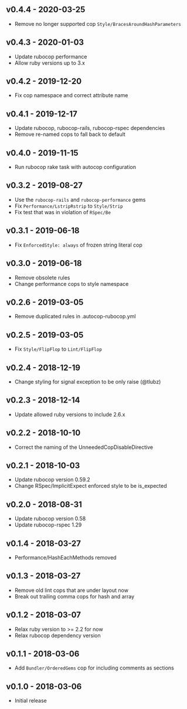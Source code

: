 ## v0.4.4 - 2020-03-25

- Remove no longer supported cop `Style/BracesAroundHashParameters`

## v0.4.3 - 2020-01-03

- Update rubocop performance
- Allow ruby versions up to 3.x

## v0.4.2 - 2019-12-20

- Fix cop namespace and correct attribute name

## v0.4.1 - 2019-12-17

- Update rubocop, rubocop-rails, rubocop-rspec dependencies
- Remove re-named cops to fall back to default

## v0.4.0 - 2019-11-15

- Run rubocop rake task with autocop configuration

## v0.3.2 - 2019-08-27

- Use the `rubocop-rails` and `rubocop-performance` gems
- Fix `Performance/LstripRstrip` to `Style/Strip`
- Fix test that was in violation of `RSpec/Be`

## v0.3.1 - 2019-06-18

- Fix `EnforcedStyle: always` of frozen string literal cop

## v0.3.0 - 2019-06-18

- Remove obsolete rules
- Change performance cops to style namespace

## v0.2.6 - 2019-03-05

- Remove duplicated rules in .autocop-rubocop.yml

## v0.2.5 - 2019-03-05

- Fix `Style/FlipFlop` to `Lint/FlipFlop`

## v0.2.4 - 2018-12-19

- Change styling for signal exception to be only raise (@tlubz)

## v0.2.3 - 2018-12-14

- Update allowed ruby versions to include 2.6.x

## v0.2.2 - 2018-10-10

- Correct the naming of the UnneededCopDisableDirective

##  v0.2.1 - 2018-10-03

- Update rubocop version 0.59.2
- Change RSpec/ImplicitExpect enforced style to be is_expected

## v0.2.0 - 2018-08-31

- Update rubocop version 0.58
- Update rubocop-rspec 1.29

## v0.1.4 - 2018-03-27

- Performance/HashEachMethods removed

## v0.1.3 - 2018-03-27

- Remove old lint cops that are under layout now
- Break out trailing comma cops for hash and array

## v0.1.2 - 2018-03-07

- Relax ruby version to >= 2.2 for now
- Relax rubocop dependency version

## v0.1.1 - 2018-03-06

- Add `Bundler/OrderedGems` cop for including comments as sections

## v0.1.0 - 2018-03-06

- Initial release
